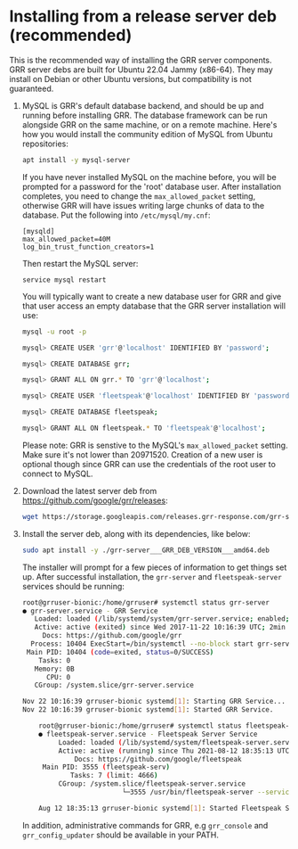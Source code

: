 # Installing from a release server deb (recommended)

This is the recommended way of installing the GRR server components. GRR server
debs are built for Ubuntu 22.04 Jammy (x86-64). They may install on Debian or other
Ubuntu versions, but compatibility is not guaranteed.

1. MySQL is GRR's default database backend, and should be up and running
before installing GRR. The database framework can be run alongside GRR on the
same machine, or on a remote machine. Here's how you would install the
community edition of MySQL from Ubuntu repositories:

    ```bash
    apt install -y mysql-server
    ```

    If you have never installed MySQL on the machine before, you will be
    prompted for a password for the 'root' database user. After installation
    completes, you need to change the `max_allowed_packet` setting, otherwise
    GRR will have issues writing large chunks of data to the database. Put
    the following into `/etc/mysql/my.cnf`:
    
    ```
    [mysqld]
    max_allowed_packet=40M
    log_bin_trust_function_creators=1
    ```
    
    Then restart the MySQL server:
    
    ```
    service mysql restart
    ```
    
    You will typically want to create a new database
    user for GRR and give that user access an empty database that
    the GRR server installation will use:

    ```bash
    mysql -u root -p
    ```

    ```bash
    mysql> CREATE USER 'grr'@'localhost' IDENTIFIED BY 'password';

    mysql> CREATE DATABASE grr;

    mysql> GRANT ALL ON grr.* TO 'grr'@'localhost';

    mysql> CREATE USER 'fleetspeak'@'localhost' IDENTIFIED BY 'password';

    mysql> CREATE DATABASE fleetspeak;

    mysql> GRANT ALL ON fleetspeak.* TO 'fleetspeak'@'localhost';
    ```
    Please note: GRR is senstive to the MySQL's `max_allowed_packet` setting.
    Make sure it's not lower than 20971520. Creation of a new user is optional
    though since GRR can use the credentials of the root user to connect to
    MySQL.

2. Download the latest server deb from <https://github.com/google/grr/releases>:

    ```bash
    wget https://storage.googleapis.com/releases.grr-response.com/grr-server___GRR_DEB_VERSION___amd64.deb
    ```

3. Install the server deb, along with its dependencies, like below:

    ```bash
    sudo apt install -y ./grr-server___GRR_DEB_VERSION___amd64.deb
    ```

    The installer will prompt for a few pieces of information to get things set up.
    After successful installation, the `grr-server` and `fleetspeak-server` services should be running:

    ```bash
    root@grruser-bionic:/home/grruser# systemctl status grr-server
    ● grr-server.service - GRR Service
       Loaded: loaded (/lib/systemd/system/grr-server.service; enabled; vendor preset: enabled)
       Active: active (exited) since Wed 2017-11-22 10:16:39 UTC; 2min 51s ago
         Docs: https://github.com/google/grr
      Process: 10404 ExecStart=/bin/systemctl --no-block start grr-server@admin_ui.service grr-server@frontend.service grr-server@worker.service grr-server@worker2.service (code=exited, status=0/SUCCESS)
     Main PID: 10404 (code=exited, status=0/SUCCESS)
        Tasks: 0
       Memory: 0B
          CPU: 0
       CGroup: /system.slice/grr-server.service

    Nov 22 10:16:39 grruser-bionic systemd[1]: Starting GRR Service...
    Nov 22 10:16:39 grruser-bionic systemd[1]: Started GRR Service.

		root@grruser-bionic:/home/grruser# systemctl status fleetspeak-server
		● fleetspeak-server.service - Fleetspeak Server Service
			 Loaded: loaded (/lib/systemd/system/fleetspeak-server.service; disabled; vendor preset: enabled)
			 Active: active (running) since Thu 2021-08-12 18:35:13 UTC; 4s ago
				 Docs: https://github.com/google/fleetspeak
		 Main PID: 3555 (fleetspeak-serv)
				Tasks: 7 (limit: 4666)
			 CGroup: /system.slice/fleetspeak-server.service
							 └─3555 /usr/bin/fleetspeak-server --services_config /etc/fleetspeak-server/server.services.config --components_config /etc/fleetspeak-server/server.components.config

		Aug 12 18:35:13 grruser-bionic systemd[1]: Started Fleetspeak Server Service.
    ```

    In addition, administrative commands for GRR, e.g `grr_console` and
    `grr_config_updater` should be available in your PATH.
